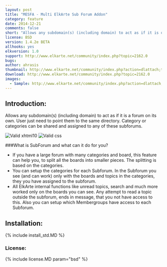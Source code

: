 ```yaml
---
layout: post
title: "MESFA - Multi ElkArte Sub Forum Addon"
category: feature
date: 2014-12-21
comments: false
short: "Allows any subdomain(s) (including domain) to act as if it is own forum"
license: BSD
version: 1.4.2e BETA
allhooks: yes
elkversion: 1.0
support: http://www.elkarte.net/community/index.php?topic=2162.0
bugs:
author: ahrasis
thumbnail: http://www.elkarte.net/community/index.php?action=dlattach;topic=2162.0;attach=1810;image
download: http://www.elkarte.net/community/index.php?topic=2162.0
images:
  - Sample: http://www.elkarte.net/community/index.php?action=dlattach;topic=2162.0;attach=1810;image
---
```


## Introduction:
Allows any subdomain(s) (including domain) to act as if it is a forum on its own. User just need to point them to the same directory. Category or categories can be shared and assigned to any of these subforums. 

![Valid xhtml10](http://validator.w3.org/images/valid_icons/valid-xhtml10)
![Valid css](http://jigsaw.w3.org/css-validator/images/vcss)

###What is SubForum and what can it do for you?

-  If you have a large forum with many categories and board, this feature can help you, to split all the boards into smaller pieces. The splitting is based on the categories.
-  You can setup the categories for each Subforum. In the Subforum you see (and can work) only with the boards and topics in the categories, they you have assigned to the subforum.
-  All ElkArte internal functions like unread topics, search and much more worked only on the boards you can see. Any attempt to read a topic outside the subforum, ends in message, that you not have access to this. Also you can setup which Membergroups have access to each Subforum.

## Installation:
{% include install_std.MD %}

### License:
{% include license.MD param="bsd" %}